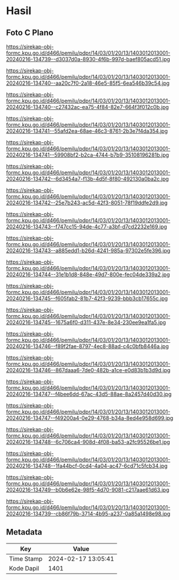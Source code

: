 # Hasil

## Foto C Plano

https://sirekap-obj-formc.kpu.go.id/d466/pemilu/pdpr/14/03/01/20/13/1403012013001-20240216-134739--d3037d0a-8930-4f6b-997d-baef805acd51.jpg

https://sirekap-obj-formc.kpu.go.id/d466/pemilu/pdpr/14/03/01/20/13/1403012013001-20240216-134740--aa20c7f0-2a18-46e5-85f5-6ea546b39c54.jpg

https://sirekap-obj-formc.kpu.go.id/d466/pemilu/pdpr/14/03/01/20/13/1403012013001-20240216-134740--c27432ac-ea75-4f84-82e7-664f3f012c0b.jpg

https://sirekap-obj-formc.kpu.go.id/d466/pemilu/pdpr/14/03/01/20/13/1403012013001-20240216-134741--55afd2ea-68ae-46c3-8761-2b3e7f4da354.jpg

https://sirekap-obj-formc.kpu.go.id/d466/pemilu/pdpr/14/03/01/20/13/1403012013001-20240216-134741--59908bf2-b2ca-4744-b7b9-35108196281b.jpg

https://sirekap-obj-formc.kpu.go.id/d466/pemilu/pdpr/14/03/01/20/13/1403012013001-20240216-134742--6d3454a7-f13b-4d5f-8f80-492130a0ba2c.jpg

https://sirekap-obj-formc.kpu.go.id/d466/pemilu/pdpr/14/03/01/20/13/1403012013001-20240216-134742--25e7b243-ac5d-42f3-8051-78f19ddfe2d9.jpg

https://sirekap-obj-formc.kpu.go.id/d466/pemilu/pdpr/14/03/01/20/13/1403012013001-20240216-134743--f747cc15-94de-4c77-a3bf-d7cd2232e169.jpg

https://sirekap-obj-formc.kpu.go.id/d466/pemilu/pdpr/14/03/01/20/13/1403012013001-20240216-134743--a885edd1-b26d-4241-985a-97302e5fe396.jpg

https://sirekap-obj-formc.kpu.go.id/d466/pemilu/pdpr/14/03/01/20/13/1403012013001-20240216-134744--31e1b1d8-848e-49d7-800e-fec04de339a2.jpg

https://sirekap-obj-formc.kpu.go.id/d466/pemilu/pdpr/14/03/01/20/13/1403012013001-20240216-134745--f605fab2-81b7-42f3-9239-bbb3cb17655c.jpg

https://sirekap-obj-formc.kpu.go.id/d466/pemilu/pdpr/14/03/01/20/13/1403012013001-20240216-134745--1675a6f0-d311-437e-8e34-230ee9ea1fa5.jpg

https://sirekap-obj-formc.kpu.go.id/d466/pemilu/pdpr/14/03/01/20/13/1403012013001-20240216-134746--f89f2fae-8797-4ec8-88ad-c4c0bfb8446a.jpg

https://sirekap-obj-formc.kpu.go.id/d466/pemilu/pdpr/14/03/01/20/13/1403012013001-20240216-134746--867daaa6-7de0-482b-a1ce-e0d83b1b3d9d.jpg

https://sirekap-obj-formc.kpu.go.id/d466/pemilu/pdpr/14/03/01/20/13/1403012013001-20240216-134747--f4bee6dd-67ac-43d5-88ae-8a2457d40d30.jpg

https://sirekap-obj-formc.kpu.go.id/d466/pemilu/pdpr/14/03/01/20/13/1403012013001-20240216-134747--f49200a4-0e29-4768-b34a-8ed4e958d699.jpg

https://sirekap-obj-formc.kpu.go.id/d466/pemilu/pdpr/14/03/01/20/13/1403012013001-20240216-134748--6c706ca4-908d-4f08-ba53-a2fc95526be1.jpg

https://sirekap-obj-formc.kpu.go.id/d466/pemilu/pdpr/14/03/01/20/13/1403012013001-20240216-134748--1fa44bcf-0cd4-4a04-ac47-6cd71c5fcb34.jpg

https://sirekap-obj-formc.kpu.go.id/d466/pemilu/pdpr/14/03/01/20/13/1403012013001-20240216-134749--b0b6e62e-98f5-4d70-9081-c217aae61d63.jpg

https://sirekap-obj-formc.kpu.go.id/d466/pemilu/pdpr/14/03/01/20/13/1403012013001-20240216-134739--cb86f79b-3714-4b95-a237-0a85a1498e98.jpg


## Metadata

| Key        | Value               |
| ---------- | ------------------- |
| Time Stamp | 2024-02-17 13:05:41 |
| Kode Dapil | 1401                |




